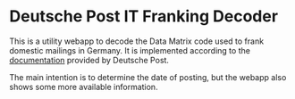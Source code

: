 # Deutsche Post IT Franking Decoder

This is a utility webapp to decode the Data Matrix code used to frank domestic mailings in Germany. It is implemented according to the [documentation](https://www.deutschepost.de/content/dam/dpag/images/D_d/DV-Freimachung/downloads/dp-mlfvm-2-dv-freimachung_1.5.2_engl.pdf) provided by Deutsche Post.

The main intention is to determine the date of posting, but the webapp also shows some more available information.
